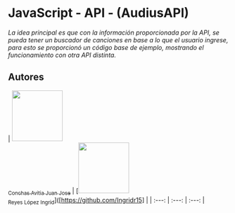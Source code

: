 # JavaScript - API - (AudiusAPI)

_La idea principal es que con la información proporcionada por la API, se pueda tener un buscador de canciones en base a lo que el usuario ingrese, para esto se proporcionó un código base de ejemplo, mostrando el funcionamiento con otra API distinta._

## Autores

| [<img src="https://avatars.githubusercontent.com/u/37356058?v=4" width=115><br><sub>Conchas Avitia Juan Jose</sub>](https://github.com/Conchas13) |  [<img src="https://avatars.githubusercontent.com/u/71970858?v=4" width=115><br><sub>Reyes López Ingrid</sub>]([https://github.com/Ingridr15] |
| :---: | :---: | :---: |
